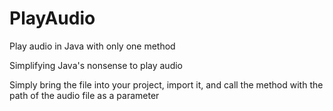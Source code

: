 # PlayAudio
Play audio in Java with only one method

Simplifying Java's nonsense to play audio

Simply bring the file into your project, import it, and call the method with the path of the audio file as a parameter

